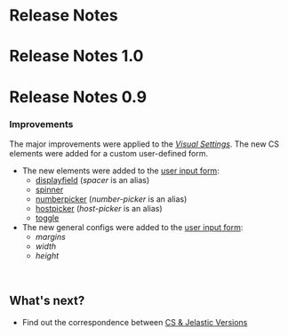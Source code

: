 # Release Notes

# Release Notes 1.0

# Release Notes 0.9

### Improvements                 

The major improvements were applied to the <a href="../visual-settings/" target="blank"><em>Visual Settings</em></a>. The new CS elements were added for a custom user-defined form.                       

- The new elements were added to the <a href="../visual-settings/" target="blank">user input form</a>:               
    - <a href="../visual-settings/#displayfield" target="blank">displayfield</a> (*spacer* is an alias)                   
    - <a href="../visual-settings/#spinner" target="blank">spinner</a>               
    - <a href="../visual-settings/#numberpicker" target="blank">numberpicker</a> (*number-picker* is an alias)                    
    - <a href="../visual-settings/#hostpicker" target="blank">hostpicker</a> (*host-picker* is an alias)                
    - <a href="../visual-settings/#toggle" target="blank">toggle</a>                      
- The new general configs were added to the <a href="../visual-settings/" target="blank">user input form</a>:                                   
    - *margins*
    - *width*
    - *height*

<br>
<h2> What's next?</h2>    

- Find out the correspondence between <a href="/jelastic-cs-correspondence/" target="_blank">CS & Jelastic Versions</a>             